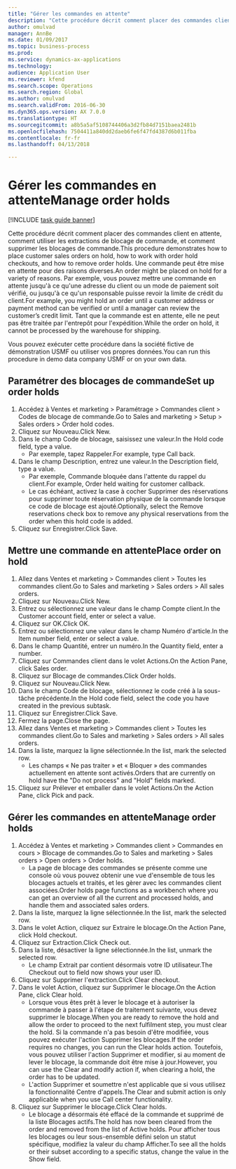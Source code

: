 ```yaml
--- 
title: "Gérer les commandes en attente"
description: "Cette procédure décrit comment placer des commandes client en attente, comment utiliser les extractions de blocage de commande, et comment supprimer les blocages de commande."
author: omulvad
manager: AnnBe
ms.date: 01/09/2017
ms.topic: business-process
ms.prod: 
ms.service: dynamics-ax-applications
ms.technology: 
audience: Application User
ms.reviewer: kfend
ms.search.scope: Operations
ms.search.region: Global
ms.author: omulvad
ms.search.validFrom: 2016-06-30
ms.dyn365.ops.version: AX 7.0.0
ms.translationtype: HT
ms.sourcegitcommit: a8b5a5af5108744406a3d2fb84d7151baea2481b
ms.openlocfilehash: 7504411a840dd2daeb6fe6f47fd4387d6b011fba
ms.contentlocale: fr-fr
ms.lasthandoff: 04/13/2018

---
```

# <a name="manage-order-holds"></a><span data-ttu-id="e6f01-103">Gérer les commandes en attente</span><span class="sxs-lookup"><span data-stu-id="e6f01-103">Manage order holds</span></span>

[!INCLUDE [task guide banner](../../includes/task-guide-banner.md)]

<span data-ttu-id="e6f01-104">Cette procédure décrit comment placer des commandes client en attente, comment utiliser les extractions de blocage de commande, et comment supprimer les blocages de commande.</span><span class="sxs-lookup"><span data-stu-id="e6f01-104">This procedure demonstrates how to place customer sales orders on hold, how to work with order hold checkouts, and how to remove order holds.</span></span> <span data-ttu-id="e6f01-105">Une commande peut être mise en attente pour des raisons diverses.</span><span class="sxs-lookup"><span data-stu-id="e6f01-105">An order might be placed on hold for a variety of reasons.</span></span> <span data-ttu-id="e6f01-106">Par exemple, vous pouvez mettre une commande en attente jusqu'à ce qu'une adresse du client ou un mode de paiement soit vérifié, ou jusqu'à ce qu'un responsable puisse revoir la limite de crédit du client.</span><span class="sxs-lookup"><span data-stu-id="e6f01-106">For example, you might hold an order until a customer address or payment method can be verified or until a manager can review the customer’s credit limit.</span></span> <span data-ttu-id="e6f01-107">Tant que la commande est en attente, elle ne peut pas être traitée par l'entrepôt pour l'expédition.</span><span class="sxs-lookup"><span data-stu-id="e6f01-107">While the order on hold, it cannot be processed by the warehouse for shipping.</span></span> 

<span data-ttu-id="e6f01-108">Vous pouvez exécuter cette procédure dans la société fictive de démonstration USMF ou utiliser vos propres données.</span><span class="sxs-lookup"><span data-stu-id="e6f01-108">You can run this procedure in demo data company USMF or on your own data.</span></span>


## <a name="set-up-order-holds"></a><span data-ttu-id="e6f01-109">Paramétrer des blocages de commande</span><span class="sxs-lookup"><span data-stu-id="e6f01-109">Set up order holds</span></span>
1. <span data-ttu-id="e6f01-110">Accédez à Ventes et marketing > Paramétrage > Commandes client > Codes de blocage de commande.</span><span class="sxs-lookup"><span data-stu-id="e6f01-110">Go to Sales and marketing > Setup > Sales orders > Order hold codes.</span></span>
2. <span data-ttu-id="e6f01-111">Cliquez sur Nouveau.</span><span class="sxs-lookup"><span data-stu-id="e6f01-111">Click New.</span></span>
3. <span data-ttu-id="e6f01-112">Dans le champ Code de blocage, saisissez une valeur.</span><span class="sxs-lookup"><span data-stu-id="e6f01-112">In the Hold code field, type a value.</span></span>
    * <span data-ttu-id="e6f01-113">Par exemple, tapez Rappeler.</span><span class="sxs-lookup"><span data-stu-id="e6f01-113">For example, type Call back.</span></span>  
4. <span data-ttu-id="e6f01-114">Dans le champ Description, entrez une valeur.</span><span class="sxs-lookup"><span data-stu-id="e6f01-114">In the Description field, type a value.</span></span>
    * <span data-ttu-id="e6f01-115">Par exemple, Commande bloquée dans l'attente du rappel du client.</span><span class="sxs-lookup"><span data-stu-id="e6f01-115">For example, Order held waiting for customer callback.</span></span>  
    * <span data-ttu-id="e6f01-116">Le cas échéant, activez la case à cocher Supprimer des réservations pour supprimer toute réservation physique de la commande lorsque ce code de blocage est ajouté.</span><span class="sxs-lookup"><span data-stu-id="e6f01-116">Optionally, select the Remove reservations check box to remove any physical reservations from the order when this hold code is added.</span></span>  
5. <span data-ttu-id="e6f01-117">Cliquez sur Enregistrer.</span><span class="sxs-lookup"><span data-stu-id="e6f01-117">Click Save.</span></span>

## <a name="place-order-on-hold"></a><span data-ttu-id="e6f01-118">Mettre une commande en attente</span><span class="sxs-lookup"><span data-stu-id="e6f01-118">Place order on hold</span></span>
1. <span data-ttu-id="e6f01-119">Allez dans Ventes et marketing > Commandes client > Toutes les commandes client.</span><span class="sxs-lookup"><span data-stu-id="e6f01-119">Go to Sales and marketing > Sales orders > All sales orders.</span></span>
2. <span data-ttu-id="e6f01-120">Cliquez sur Nouveau.</span><span class="sxs-lookup"><span data-stu-id="e6f01-120">Click New.</span></span>
3. <span data-ttu-id="e6f01-121">Entrez ou sélectionnez une valeur dans le champ Compte client.</span><span class="sxs-lookup"><span data-stu-id="e6f01-121">In the Customer account field, enter or select a value.</span></span>
4. <span data-ttu-id="e6f01-122">Cliquez sur OK.</span><span class="sxs-lookup"><span data-stu-id="e6f01-122">Click OK.</span></span>
5. <span data-ttu-id="e6f01-123">Entrez ou sélectionnez une valeur dans le champ Numéro d'article.</span><span class="sxs-lookup"><span data-stu-id="e6f01-123">In the Item number field, enter or select a value.</span></span>
6. <span data-ttu-id="e6f01-124">Dans le champ Quantité, entrer un numéro.</span><span class="sxs-lookup"><span data-stu-id="e6f01-124">In the Quantity field, enter a number.</span></span>
7. <span data-ttu-id="e6f01-125">Cliquez sur Commandes client dans le volet Actions.</span><span class="sxs-lookup"><span data-stu-id="e6f01-125">On the Action Pane, click Sales order.</span></span>
8. <span data-ttu-id="e6f01-126">Cliquez sur Blocage de commandes.</span><span class="sxs-lookup"><span data-stu-id="e6f01-126">Click Order holds.</span></span>
9. <span data-ttu-id="e6f01-127">Cliquez sur Nouveau.</span><span class="sxs-lookup"><span data-stu-id="e6f01-127">Click New.</span></span>
10. <span data-ttu-id="e6f01-128">Dans le champ Code de blocage, sélectionnez le code créé à la sous-tâche précédente.</span><span class="sxs-lookup"><span data-stu-id="e6f01-128">In the Hold code field, select the code you have created in the previous subtask.</span></span>
11. <span data-ttu-id="e6f01-129">Cliquez sur Enregistrer.</span><span class="sxs-lookup"><span data-stu-id="e6f01-129">Click Save.</span></span>
12. <span data-ttu-id="e6f01-130">Fermez la page.</span><span class="sxs-lookup"><span data-stu-id="e6f01-130">Close the page.</span></span>
13. <span data-ttu-id="e6f01-131">Allez dans Ventes et marketing > Commandes client > Toutes les commandes client.</span><span class="sxs-lookup"><span data-stu-id="e6f01-131">Go to Sales and marketing > Sales orders > All sales orders.</span></span>
14. <span data-ttu-id="e6f01-132">Dans la liste, marquez la ligne sélectionnée.</span><span class="sxs-lookup"><span data-stu-id="e6f01-132">In the list, mark the selected row.</span></span>
    * <span data-ttu-id="e6f01-133">Les champs « Ne pas traiter » et « Bloquer » des commandes actuellement en attente sont activés.</span><span class="sxs-lookup"><span data-stu-id="e6f01-133">Orders that are currently on hold have the "Do not process" and "Hold" fields marked.</span></span>    
15. <span data-ttu-id="e6f01-134">Cliquez sur Prélever et emballer dans le volet Actions.</span><span class="sxs-lookup"><span data-stu-id="e6f01-134">On the Action Pane, click Pick and pack.</span></span>

## <a name="manage-order-holds"></a><span data-ttu-id="e6f01-135">Gérer les commandes en attente</span><span class="sxs-lookup"><span data-stu-id="e6f01-135">Manage order holds</span></span>
1. <span data-ttu-id="e6f01-136">Accédez à Ventes et marketing > Commandes client > Commandes en cours > Blocage de commandes.</span><span class="sxs-lookup"><span data-stu-id="e6f01-136">Go to Sales and marketing > Sales orders > Open orders > Order holds.</span></span>
    * <span data-ttu-id="e6f01-137">La page de blocage des commandes se présente comme une console où vous pouvez obtenir une vue d'ensemble de tous les blocages actuels et traités, et les gèrer avec les commandes client associées.</span><span class="sxs-lookup"><span data-stu-id="e6f01-137">Order holds page functions as a workbench where you can get an overview of all the current and processed holds, and handle them and associated sales orders.</span></span>      
2. <span data-ttu-id="e6f01-138">Dans la liste, marquez la ligne sélectionnée.</span><span class="sxs-lookup"><span data-stu-id="e6f01-138">In the list, mark the selected row.</span></span>
3. <span data-ttu-id="e6f01-139">Dans le volet Action, cliquez sur Extraire le blocage.</span><span class="sxs-lookup"><span data-stu-id="e6f01-139">On the Action Pane, click Hold checkout.</span></span>
4. <span data-ttu-id="e6f01-140">Cliquez sur Extraction.</span><span class="sxs-lookup"><span data-stu-id="e6f01-140">Click Check out.</span></span>
5. <span data-ttu-id="e6f01-141">Dans la liste, désactiver la ligne sélectionnée.</span><span class="sxs-lookup"><span data-stu-id="e6f01-141">In the list, unmark the selected row.</span></span>
    * <span data-ttu-id="e6f01-142">Le champ Extrait par contient désormais votre ID utilisateur.</span><span class="sxs-lookup"><span data-stu-id="e6f01-142">The Checkout out to field now shows your user ID.</span></span>   
6. <span data-ttu-id="e6f01-143">Cliquez sur Supprimer l'extraction.</span><span class="sxs-lookup"><span data-stu-id="e6f01-143">Click Clear checkout.</span></span>
7. <span data-ttu-id="e6f01-144">Dans le volet Action, cliquez sur Supprimer le blocage.</span><span class="sxs-lookup"><span data-stu-id="e6f01-144">On the Action Pane, click Clear hold.</span></span>
    * <span data-ttu-id="e6f01-145">Lorsque vous êtes prêt à lever le blocage et à autoriser la commande à passer à l'étape de traitement suivante, vous devez supprimer le blocage.</span><span class="sxs-lookup"><span data-stu-id="e6f01-145">When you are ready to remove the hold and allow the order to proceed to the next fulfilment step, you must clear the hold.</span></span> <span data-ttu-id="e6f01-146">Si la commande n'a pas besoin d'être modifiée, vous pouvez exécuter l'action Supprimer les blocages.</span><span class="sxs-lookup"><span data-stu-id="e6f01-146">If the order requires no changes, you can run the Clear holds action.</span></span> <span data-ttu-id="e6f01-147">Toutefois, vous pouvez utiliser l'action Supprimer et modifier, si au moment de lever le blocage, la commande doit être mise à jour.</span><span class="sxs-lookup"><span data-stu-id="e6f01-147">However, you can use the Clear and modify action if, when clearing a hold, the order has to be updated.</span></span>      
    * <span data-ttu-id="e6f01-148">L'action Supprimer et soumettre n'est applicable que si vous utilisez la fonctionnalité Centre d'appels.</span><span class="sxs-lookup"><span data-stu-id="e6f01-148">The Clear and submit action is only applicable when you use Call center functionality.</span></span>  
8. <span data-ttu-id="e6f01-149">Cliquez sur Supprimer le blocage.</span><span class="sxs-lookup"><span data-stu-id="e6f01-149">Click Clear holds.</span></span>
    * <span data-ttu-id="e6f01-150">Le blocage a désormais été effacé de la commande et supprimé de la liste Blocages actifs.</span><span class="sxs-lookup"><span data-stu-id="e6f01-150">The hold has now been cleared from the order and removed from the list of Active holds.</span></span> <span data-ttu-id="e6f01-151">Pour afficher tous les blocages ou leur sous-ensemble défini selon un statut spécifique, modifiez la valeur du champ Afficher.</span><span class="sxs-lookup"><span data-stu-id="e6f01-151">To see all the holds or their subset according to a specific status, change the value in the Show field.</span></span>     


